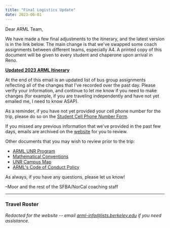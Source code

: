 ```yaml
---
title: "Final Logistics Update"
date: 2023-06-01
---
```


Dear ARML Team,

We have made a few final adjustments to the itinerary, and the latest version
is in the link below. The main change is that we've swapped some coach
assignments between different teams, especially A4. A printed copy of this
document will be given to every student and chaperone upon arrival in Reno.

[**Updated 2023 ARML Itinerary**](https://drive.google.com/file/d/1_Y930aQ74OgM46MPr-CpgJD5vlzZz101/view?usp=share_link)

At the end of this email is an updated list of bus group assignments reflecting
all of the changes that I've recorded over the past day. Please verify your
information, and continue to let me know if you need to make changes (for
example, if you are traveling independently and have not yet emailed me, I need
to know ASAP).

As a reminder, if you have not yet provided your cell phone number for the trip,
please do so on the [Student Cell Phone Number Form](https://forms.gle/W9Cf4edYXfAyVA1A6).

If you missed any previous information that we've provided in the past few days,
emails are archived on the [website](/) for you to review.

Other documents that you may wish to review prior to the trip:
- [ARML UNR Program](https://drive.google.com/file/d/1MJisSHWTcjT6LPSsvHpBvxAFXsqyhEuP/view)
- [Mathematical Conventions](https://drive.google.com/file/d/1I3RHu3IbvA9ClmJXhaJZY-AyQyiiwGq_/view)
- [UNR Campus Map](https://drive.google.com/file/d/1fbVXl-WPcCvo2OG2oe_OUHgIiSAPW1P2/view)
- [ARML's Code of Conduct Policy](https://drive.google.com/file/d/17SF40MYk4PjHMXVcxZl1S-w89y4S1tnk/view)

As always, if you have any questions, please let us know!

–Moor and the rest of the SFBA/NorCal coaching staff

---

### Travel Roster

*Redacted for the website -- email arml-info@lists.berkeley.edu if you need
assistance.*
